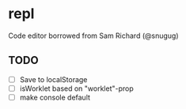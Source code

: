 # repl
Code editor borrowed from Sam Richard (@snugug)

## TODO
- [ ] Save to localStorage
- [ ] isWorklet based on "worklet"-prop
- [ ] make console default